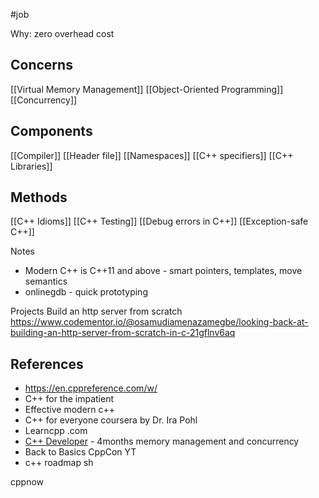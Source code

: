 #job 

Why: zero overhead cost
## Concerns
[[Virtual Memory Management]]
[[Object-Oriented Programming]]
[[Concurrency]]
## Components
[[Compiler]]
[[Header file]]
[[Namespaces]]
[[C++ specifiers]]
[[C++ Libraries]]
## Methods
[[C++ Idioms]]
[[C++ Testing]]
[[Debug errors in C++]]
[[Exception-safe C++]]

Notes
* Modern C++ is C++11 and above - smart pointers, templates, move semantics
* onlinegdb - quick prototyping

Projects
Build an http server from scratch
https://www.codementor.io/@osamudiamenazamegbe/looking-back-at-building-an-http-server-from-scratch-in-c-21gflnv6aq

## References
* https://en.cppreference.com/w/
* C++ for the impatient
* Effective modern c++
* C++ for everyone coursera by Dr. Ira Pohl
* Learncpp .com
* [C++ Developer](https://www.udacity.com/course/c-plus-plus-nanodegree--nd213) - 4months memory management and concurrency
* Back to Basics CppCon YT
* c++ roadmap sh

cppnow




